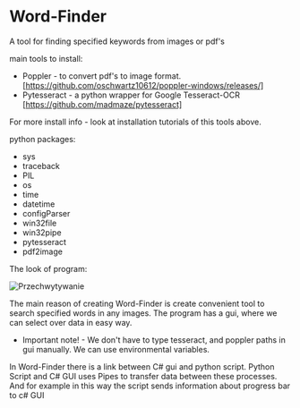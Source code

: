 # Word-Finder
A tool for finding specified keywords from images or pdf's <br />

main tools to install: <br /> 
- Poppler - to convert pdf's to image format. [https://github.com/oschwartz10612/poppler-windows/releases/] <br />
- Pytesseract - a python wrapper for Google Tesseract-OCR [https://github.com/madmaze/pytesseract] <br />

For more install info - look at installation tutorials of this tools above. <br />

python packages:
- sys
- traceback
- PIL
- os
- time
- datetime
- configParser
- win32file
- win32pipe
- pytesseract
- pdf2image

The look of program:

![Przechwytywanie](https://user-images.githubusercontent.com/33838656/203017649-9d5813be-5432-49eb-b3af-1493bde925ee.PNG) <br />

The main reason of creating Word-Finder is create convenient tool to search specified words in any images. The program has a gui, where we can select over data in easy way. <br />

- Important note! - We don't have to type tesseract, and poppler paths in gui manually. We can use environmental variables. <br />

In Word-Finder there is a link between C# gui and python script. Python Script and C# GUI uses Pipes to transfer data between these processes. And for example in this way the script sends information about progress bar to c# GUI <br />
